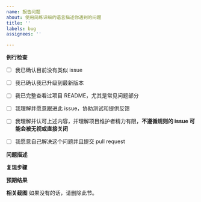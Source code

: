 ```yaml
---
name: 报告问题
about: 使用简练详细的语言描述你遇到的问题
title: ''
labels: bug
assignees: ''

---
```


**例行检查**

[//]: # (方框内删除已有的空格，填 x 号)
+ [ ] 我已确认目前没有类似 issue
+ [ ] 我已确认我已升级到最新版本
+ [ ] 我已完整查看过项目 README，尤其是常见问题部分
+ [ ] 我理解并愿意跟进此 issue，协助测试和提供反馈 
+ [ ] 我理解并认可上述内容，并理解项目维护者精力有限，**不遵循规则的 issue 可能会被无视或直接关闭**

+ [ ] 我愿意自己解决这个问题并且提交 pull request

**问题描述**

**复现步骤**

**预期结果**

**相关截图**
如果没有的话，请删除此节。